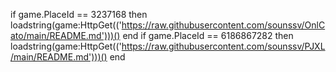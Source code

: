 

if game.PlaceId == 3237168 then 
   loadstring(game:HttpGet(('https://raw.githubusercontent.com/sounssv/OnlCato/main/README.md')))()
    end
    if game.PlaceId == 6186867282 then 
   loadstring(game:HttpGet(('https://raw.githubusercontent.com/sounssv/PJXL/main/README.md')))()
    end
